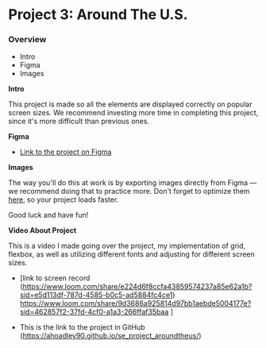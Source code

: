 # Project 3: Around The U.S.

### Overview

- Intro
- Figma
- Images

**Intro**

This project is made so all the elements are displayed correctly on popular screen sizes. We recommend investing more time in completing this project, since it's more difficult than previous ones.

**Figma**

- [Link to the project on Figma](https://www.figma.com/file/ii4xxsJ0ghevUOcssTlHZv/Sprint-3%3A-Around-the-US?node-id=0%3A1)

**Images**

The way you'll do this at work is by exporting images directly from Figma — we recommend doing that to practice more. Don't forget to optimize them [here](https://tinypng.com/), so your project loads faster.

Good luck and have fun!

**Video About Project**

This is a video I made going over the project, my implementation of grid, flexbox, as well as utilizing different fonts and adjusting for different screen sizes.

- [link to screen record (https://www.loom.com/share/e224d6f8ccfa43859574237a85e62a1b?sid=e5d113df-787d-4585-b0c5-ad5884fc4ce1)
  https://www.loom.com/share/9d3686a925814d97bb1aebde5004177e?sid=462857f2-37fd-4cf0-a1a3-266ffaf35baa
  ]

- This is the link to the project in GitHub (https://ahoadley90.github.io/se_project_aroundtheus/)
